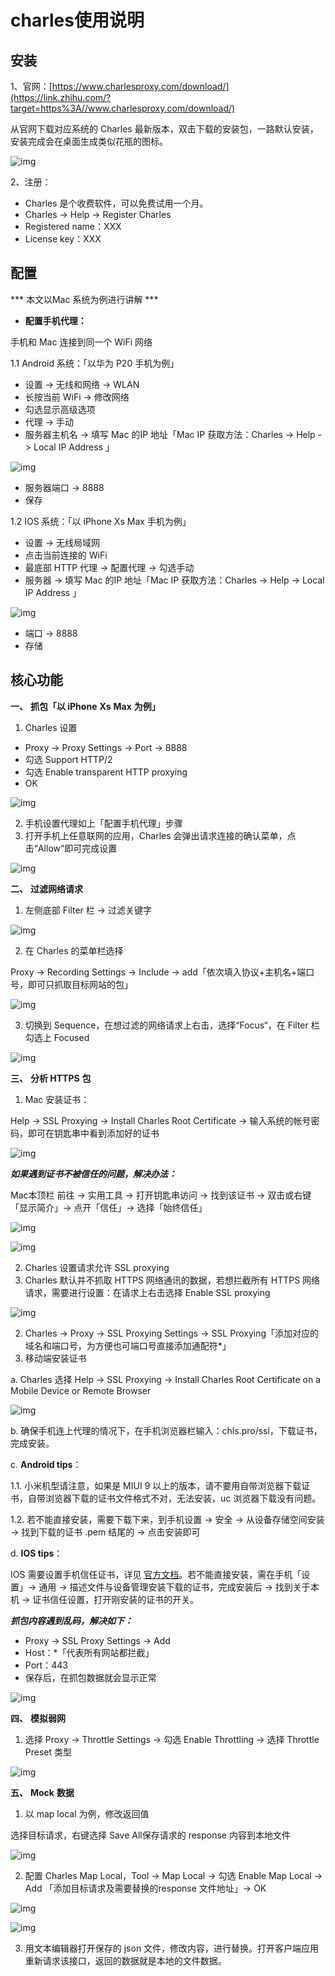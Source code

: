 # charles使用说明

## 安装

1、官网：[https://www.charlesproxy.com/download/](https://link.zhihu.com/?target=https%3A//www.charlesproxy.com/download/)

从官网下载对应系统的 Charles 最新版本，双击下载的安装包，一路默认安装，安装完成会在桌面生成类似花瓶的图标。

![img](image/v2-fa9adb9b83a99bf4aab187077588ee35_1440w.png)

2、注册：

- Charles 是个收费软件，可以免费试用一个月。
- Charles -> Help -> Register Charles
- Registered name：XXX
- License key：XXX

## 配置

*** 本文以Mac 系统为例进行讲解 ***

- **配置手机代理：**

手机和 Mac 连接到同一个 WiFi 网络

1.1 Android 系统：「以华为 P20 手机为例」

- 设置 -> 无线和网络 -> WLAN 
- 长按当前 WiFi -> 修改网络
- 勾选显示高级选项
- 代理 -> 手动
- 服务器主机名 -> 填写 Mac 的IP 地址「Mac IP 获取方法：Charles -> Help -> Local IP Address 」

![img](image/v2-a4ac61dc98492b1a18872d82d3f7e223_1440w.jpeg)

- 服务器端口 -> 8888
- 保存

1.2 IOS 系统：「以 iPhone Xs Max 手机为例」

- 设置 -> 无线局域网
- 点击当前连接的 WiFi
- 最底部 HTTP 代理 -> 配置代理 -> 勾选手动
- 服务器 -> 填写 Mac 的IP 地址「Mac IP 获取方法：Charles -> Help -> Local IP Address 」

![img](image/v2-a4ac61dc98492b1a18872d82d3f7e223_1440w-20230221181332556.jpeg)

- 端口 -> 8888
- 存储

## 核心功能

**一、** **抓包「以 iPhone** **Xs** **Max** **为例」**

1. Charles 设置

- Proxy -> Proxy Settings -> Port -> 8888 
- 勾选 Support HTTP/2
- 勾选 Enable transparent HTTP proxying
- OK

![img](image/v2-5b8fb603da9a70f2346d4a47698f1a2f_1440w.jpg)

2. 手机设置代理如上「配置手机代理」步骤
3. 打开手机上任意联网的应用，Charles 会弹出请求连接的确认菜单，点击“Allow“即可完成设置

![img](image/v2-4d9877f49b55538a88c4a56243be6239_1440w.jpg)

**二、** **过滤网络请求**

1. 左侧底部 Filter 栏 -> 过滤关键字

![img](image/v2-dfbcf711a3b36c70227acc2c62ccdedb_1440w.jpg)

2. 在 Charles 的菜单栏选择

Proxy -> Recording Settings -> Include -> add「依次填入协议+主机名+端口号，即可只抓取目标网站的包」

![img](image/v2-b767c41297f6a08f54f788489f27866a_1440w.jpg)

3. 切换到 Sequence，在想过滤的网络请求上右击，选择“Focus“，在 Filter 栏勾选上 Focused

![img](image/v2-6db7618bb2c8425b57284461fca77182_1440w.jpg)

**三、** **分析 HTTPS** **包**

1. Mac 安装证书：

Help -> SSL Proxying -> Install Charles Root Certificate -> 输入系统的帐号密码，即可在钥匙串中看到添加好的证书

![img](image/v2-7a16ab5956ca15b1bd64bdad5a244904_1440w.jpg)

***如果遇到证书不被信任的问题，解决办法：***

Mac本顶栏 前往 -> 实用工具 -> 打开钥匙串访问 -> 找到该证书 -> 双击或右键「显示简介」-> 点开「信任」-> 选择「始终信任」

![img](image/v2-5c6773549a9387284d062b69efa8e262_1440w.jpeg)

![img](https://pic2.zhimg.com/80/v2-3d4ed0298f6d3b1ef9bf137ec2b76a2d_1440w.webp)

2. Charles 设置请求允许 SSL proxying
3. Charles 默认并不抓取 HTTPS 网络通讯的数据，若想拦截所有 HTTPS 网络请求，需要进行设置：在请求上右击选择 Enable SSL proxying

![img](image/v2-dbfabfa095dbb65d0bfcb10fe70e607e_1440w.webp)

2. Charles -> Proxy -> SSL Proxying Settings -> SSL Proxying「添加对应的域名和端口号，为方便也可端口号直接添加通配符*」
3. 移动端安装证书

a. Charles 选择 Help -> SSL Proxying -> Install Charles Root Certificate on a Mobile Device or Remote Browser

![img](image/v2-e5d2440ee14832587620e909aeca5dc7_1440w.jpeg)

b. 确保手机连上代理的情况下，在手机浏览器栏输入：chls.pro/ssl，下载证书，完成安装。

c. **Android tips**：

1.1. 小米机型请注意，如果是 MIUI 9 以上的版本，请不要用自带浏览器下载证书，自带浏览器下载的证书文件格式不对，无法安装，uc 浏览器下载没有问题。

1.2. 若不能直接安装，需要下载下来，到手机设置 -> 安全 -> 从设备存储空间安装 -> 找到下载的证书 .pem 结尾的 -> 点击安装即可

d. **IOS tips**：

IOS 需要设置手机信任证书，详见 [官方文档](https://link.zhihu.com/?target=https%3A//www.charlesproxy.com/documentation/using-charles/ssl-certificates/)。若不能直接安装，需在手机「设置」-> 通用 -> 描述文件与设备管理安装下载的证书，完成安装后 -> 找到关于本机 -> 证书信任设置，打开刚安装的证书的开关。

***抓包内容遇到乱码，解决如下：***

- Proxy -> SSL Proxy Settings -> Add
- Host：*「代表所有网站都拦截」
- Port：443
- 保存后，在抓包数据就会显示正常

![img](image/v2-59f5b3bb6d92f352b0cc52f369525385_1440w.jpeg)

**四、** **模拟弱网**

1. 选择 Proxy -> Throttle Settings -> 勾选 Enable Throttling -> 选择 Throttle Preset 类型

![img](image/v2-9c7fbb329ea5c7a56c9932dd6ed3828a_1440w.webp)

**五、** **Mock** **数据**

1. 以 map local 为例，修改返回值

选择目标请求，右键选择 Save All保存请求的 response 内容到本地文件

![img](image/v2-5846e077ebc036ac49deb72dd28f5867_1440w.jpeg)

2. 配置 Charles Map Local，Tool -> Map Local -> 勾选 Enable Map Local -> Add 「添加目标请求及需要替换的response 文件地址」-> OK

![img](image/v2-8f2e453ed8b1904242b0a4543f918cf7_1440w.jpeg)

![img](image/v2-e955eb4b054f9b971fec49aa48296248_1440w.jpeg)

3. 用文本编辑器打开保存的 json 文件，修改内容，进行替换。打开客户端应用重新请求该接口，返回的数据就是本地的文件数据。